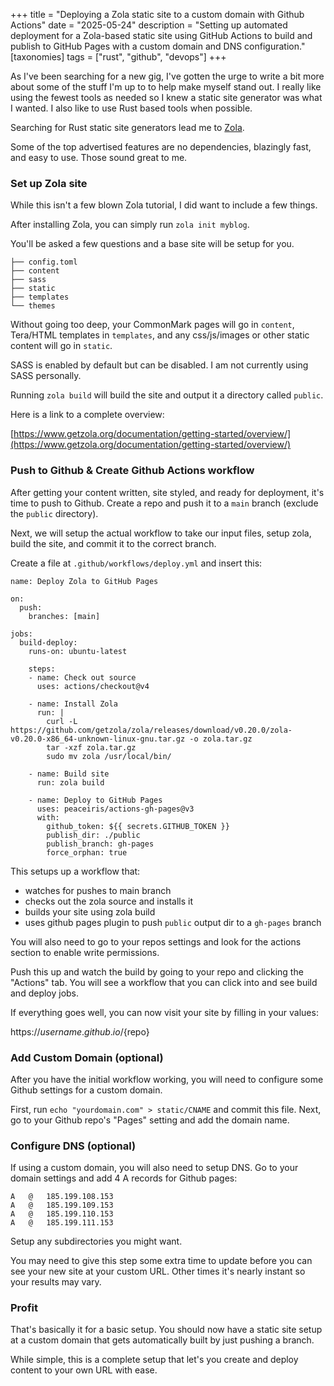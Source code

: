 +++
title = "Deploying a Zola static site to a custom domain with Github Actions"
date = "2025-05-24"
description = "Setting up automated deployment for a Zola-based static site using GitHub Actions to build and publish to GitHub Pages with a custom domain and DNS configuration."
[taxonomies]
tags = ["rust", "github", "devops"]
+++

As I've been searching for a new gig, I've gotten the urge to write a bit more
about some of the stuff I'm up to to help make myself stand out. I really like
using the fewest tools as needed so I knew a static site generator was what I
wanted. I also like to use Rust based tools when possible.

Searching for Rust static site generators lead me to
[Zola](https://www.getzola.org/).

Some of the top advertised features are no dependencies, blazingly fast,
and easy to use. Those sound great to me.

### Set up Zola site

While this isn't a few blown Zola tutorial, I did want to include a few things.

After installing Zola, you can simply run `zola init myblog`.

You'll be asked a few questions and a base site will be setup for you.

```
├── config.toml
├── content
├── sass
├── static
├── templates
└── themes
```

Without going too deep, your CommonMark pages will go in `content`, Tera/HTML
templates in `templates`, and any css/js/images or other static content will go
in `static`.

SASS is enabled by default but can be disabled. I am not currently using SASS
personally.

Running `zola build` will build the site and output it a directory called `public`.

Here is a link to a complete overview:

[https://www.getzola.org/documentation/getting-started/overview/](https://www.getzola.org/documentation/getting-started/overview/)

### Push to Github & Create Github Actions workflow

After getting your content written, site styled, and ready for deployment, it's time to
push to Github. Create a repo and push it to a `main` branch (exclude the `public`
directory).

Next, we will setup the actual workflow to take our input files, setup zola,
build the site, and commit it to the correct branch.

Create a file at `.github/workflows/deploy.yml` and insert this:

```
name: Deploy Zola to GitHub Pages

on:
  push:
    branches: [main]

jobs:
  build-deploy:
    runs-on: ubuntu-latest

    steps:
    - name: Check out source
      uses: actions/checkout@v4

    - name: Install Zola
      run: |
        curl -L https://github.com/getzola/zola/releases/download/v0.20.0/zola-v0.20.0-x86_64-unknown-linux-gnu.tar.gz -o zola.tar.gz
        tar -xzf zola.tar.gz
        sudo mv zola /usr/local/bin/

    - name: Build site
      run: zola build

    - name: Deploy to GitHub Pages
      uses: peaceiris/actions-gh-pages@v3
      with:
        github_token: ${{ secrets.GITHUB_TOKEN }}
        publish_dir: ./public
        publish_branch: gh-pages
        force_orphan: true
```

This setups up a workflow that:
- watches for pushes to main branch
- checks out the zola source and installs it
- builds your site using zola build
- uses github pages plugin to push `public` output dir to a `gh-pages` branch

You will also need to go to your repos settings and look for the actions section
to enable write permissions.

Push this up and watch the build by going to your repo and clicking the "Actions"
tab. You will see a workflow that you can click into and see build and deploy
jobs.

If everything goes well, you can now  visit your site by filling in your values:

https://${username}.github.io/${repo}

### Add Custom Domain (optional)

After you have the initial workflow working, you will need to configure some
Github settings for a custom domain.

First, run `echo "yourdomain.com" > static/CNAME` and commit this file.
Next, go to your Github repo's "Pages" setting and add the domain name.

### Configure DNS (optional)

If using a custom domain, you will also need to setup DNS. Go to your domain
settings and add 4 A records for Github pages:

```
A	@	185.199.108.153
A	@	185.199.109.153
A	@	185.199.110.153
A	@	185.199.111.153
```

Setup any subdirectories you might want.

You may need to give this step some extra time to update before you can
see your new site at your custom URL. Other times it's nearly instant so your
results may vary.

### Profit

That's basically it for a basic setup. You should now have a static site
setup at a custom domain that gets automatically built by just pushing a branch.

While simple, this is a complete setup that let's you create and deploy content
to your own URL with ease.
